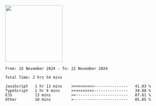 <img height="180em" src="https://github-readme-stats-eight-theta.vercel.app/api?username=bkundev&show_icons=true&theme=radical&include_all_commits=true&count_private=true"/>
<!--START_SECTION:waka-->

```all_time
From: 15 November 2024 - To: 22 November 2024

Total Time: 2 hrs 54 mins

JavaScript   1 hr 11 mins    >>>>>>>>>>---------------   41.03 %
TypeScript   1 hr 9 mins     >>>>>>>>>>---------------   39.88 %
EJS          13 mins         >>-----------------------   07.61 %
Other        10 mins         >------------------------   05.85 %
```

<!--END_SECTION:waka-->